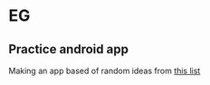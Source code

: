 # EG
## Practice android app

Making an app based of random ideas from [this list](http://www.dreamincode.net/forums/topic/78802-martyr2s-mega-project-ideas-list/)
